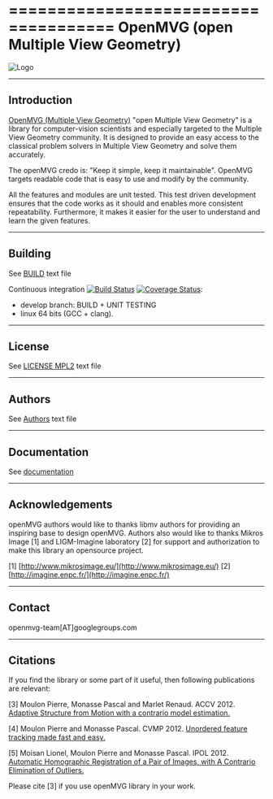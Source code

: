 =====================================
OpenMVG (open Multiple View Geometry)
=====================================

![Logo](https://github.com/openMVG/openMVG/raw/master/logo/openMVG_Logo.png)

------------
Introduction
------------

[OpenMVG (Multiple View Geometry)](http://imagine.enpc.fr/~moulonp/openMVG/) "open Multiple View Geometry" is a library for computer-vision scientists and especially targeted to the Multiple View Geometry community. It is designed to provide an easy access to the classical problem solvers in Multiple View Geometry and solve them accurately.

The openMVG credo is: "Keep it simple, keep it maintainable". OpenMVG targets readable code that is easy to use and modify by the community.

All the features and modules are unit tested. This test driven development ensures that the code works as it should and enables more consistent repeatability. Furthermore, it makes it easier for the user to understand and learn the given features.

--------
Building
--------

See [BUILD](https://github.com/openMVG/openMVG/raw/master/BUILD) text file

Continuous integration [![Build Status](https://travis-ci.org/openMVG/openMVG.png?branch=develop)](https://travis-ci.org/openMVG/openMVG) [![Coverage Status](https://coveralls.io/repos/openMVG/openMVG/badge.png?branch=develop)](https://coveralls.io/r/openMVG/openMVG?branch=develop):
 - develop branch: BUILD + UNIT TESTING
 - linux 64 bits (GCC + clang).


-------
License
-------

See [LICENSE MPL2](https://github.com/openMVG/openMVG/raw/master/license.openMVG) text file

-------
Authors
-------

See [Authors](https://github.com/openMVG/openMVG/raw/master/AUTHORS) text file

-------
Documentation
-------

See [documentation](http://openmvg.readthedocs.org/en/latest)

----------------
Acknowledgements
----------------

openMVG authors would like to thanks libmv authors for providing an inspiring 
base to design openMVG. Authors also would like to thanks Mikros Image [1] 
and LIGM-Imagine laboratory [2] for support and authorization to make this
library an opensource project.

[1] [http://www.mikrosimage.eu/](http://www.mikrosimage.eu/)
[2] [http://imagine.enpc.fr/](http://imagine.enpc.fr/)

---------
Contact
---------

openmvg-team[AT]googlegroups.com


---------
Citations
---------

If you find the library or some part of it useful, then following
publications are relevant:

[3] Moulon Pierre, Monasse Pascal and Marlet Renaud. ACCV 2012.
[Adaptive Structure from Motion with a contrario model estimation.](http://hal.archives-ouvertes.fr/index.php?halsid=1n2qdqiv2a0l5eq7qpos9us752&view_this_doc=hal-00769266&version=1)

[4] Moulon Pierre and Monasse Pascal. CVMP 2012.
[Unordered feature tracking made fast and easy.](http://hal.archives-ouvertes.fr/index.php?halsid=ggdarhl8cv1j6ohq2073eok8q3&view_this_doc=hal-00769267&version=1)

[5] Moisan Lionel, Moulon Pierre and Monasse Pascal. IPOL 2012.
[Automatic Homographic Registration of a Pair of Images, with A Contrario Elimination of Outliers.](http://dx.doi.org/10.5201/ipol.2012.mmm-oh)

Please cite [3] if you use openMVG library in your work.

